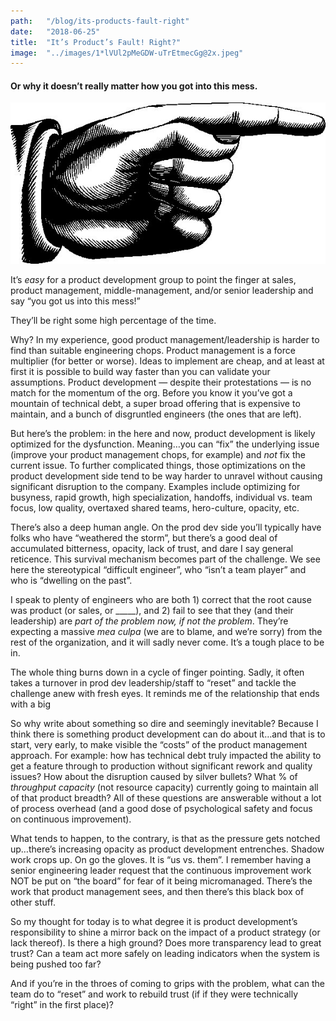 ```yaml
---
path:	"/blog/its-products-fault-right"
date:	"2018-06-25"
title:	"It’s Product’s Fault! Right?"
image:	"../images/1*lVUl2pMeGDW-uTrEtmecGg@2x.jpeg"
---
```


#### Or why it doesn’t really matter how you got into this mess.

![](../images/1*lVUl2pMeGDW-uTrEtmecGg@2x.jpeg)

It’s *easy* for a product development group to point the finger at sales, product management, middle-management, and/or senior leadership and say “you got us into this mess!”

They’ll be right some high percentage of the time.

Why? In my experience, good product management/leadership is harder to find than suitable engineering chops. Product management is a force multiplier (for better or worse). Ideas to implement are cheap, and at least at first it is possible to build way faster than you can validate your assumptions. Product development — despite their protestations — is no match for the momentum of the org. Before you know it you’ve got a mountain of technical debt, a super broad offering that is expensive to maintain, and a bunch of disgruntled engineers (the ones that are left).

But here’s the problem: in the here and now, product development is likely optimized for the dysfunction. Meaning…you can “fix” the underlying issue (improve your product management chops, for example) and *not* fix the current issue. To further complicated things, those optimizations on the product development side tend to be way harder to unravel without causing significant disruption to the company. Examples include optimizing for busyness, rapid growth, high specialization, handoffs, individual vs. team focus, low quality, overtaxed shared teams, hero-culture, opacity, etc.

There’s also a deep human angle. On the prod dev side you’ll typically have folks who have “weathered the storm”, but there’s a good deal of accumulated bitterness, opacity, lack of trust, and dare I say general reticence. This survival mechanism becomes part of the challenge. We see here the stereotypical “difficult engineer”, who “isn’t a team player” and who is “dwelling on the past”.

I speak to plenty of engineers who are both 1) correct that the root cause was product (or sales, or \_\_\_\_\_), and 2) fail to see that they (and their leadership) are *part of the problem now, if not the problem*. They’re expecting a massive *mea culpa* (we are to blame, and we’re sorry) from the rest of the organization, and it will sadly never come. It’s a tough place to be in.

The whole thing burns down in a cycle of finger pointing. Sadly, it often takes a turnover in prod dev leadership/staff to “reset” and tackle the challenge anew with fresh eyes. It reminds me of the relationship that ends with a big

So why write about something so dire and seemingly inevitable? Because I think there is something product development can do about it…and that is to start, very early, to make visible the “costs” of the product management approach. For example: how has technical debt truly impacted the ability to get a feature through to production without significant rework and quality issues? How about the disruption caused by silver bullets? What % of *throughput capacity* (not resource capacity) currently going to maintain all of that product breadth? All of these questions are answerable without a lot of process overhead (and a good dose of psychological safety and focus on continuous improvement).

What tends to happen, to the contrary, is that as the pressure gets notched up…there’s increasing opacity as product development entrenches. Shadow work crops up. On go the gloves. It is “us vs. them”. I remember having a senior engineering leader request that the continuous improvement work NOT be put on “the board” for fear of it being micromanaged. There’s the work that product management sees, and then there’s this black box of other stuff.

So my thought for today is to what degree it is product development’s responsibility to shine a mirror back on the impact of a product strategy (or lack thereof). Is there a high ground? Does more transparency lead to great trust? Can a team act more safely on leading indicators when the system is being pushed too far?

And if you’re in the throes of coming to grips with the problem, what can the team do to “reset” and work to rebuild trust (if if they were technically “right” in the first place)?

